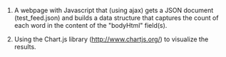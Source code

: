 

1. A webpage with Javascript that (using ajax) gets a JSON document (test_feed.json) and builds a data structure that captures the count of each word in the content of the "bodyHtml" field(s).

2. Using the Chart.js library (http://www.chartjs.org/) to visualize the results.
